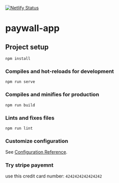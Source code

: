 [![Netlify Status](https://api.netlify.com/api/v1/badges/9e2a1c14-4771-4b12-8ba2-ab480a72e6fb/deploy-status)](https://app.netlify.com/sites/paywall-stripe/deploys)
# paywall-app

## Project setup
```
npm install
```

### Compiles and hot-reloads for development
```
npm run serve
```

### Compiles and minifies for production
```
npm run build
```

### Lints and fixes files
```
npm run lint
```

### Customize configuration
See [Configuration Reference](https://cli.vuejs.org/config/).

### Try stripe payemnt
use this credit card number:
`4242424242424242`

